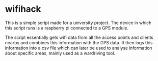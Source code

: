 # wifihack

This is a simple script made for a university project. The device in which this script runs is a raspberry
pi connected to a GPS module.

The script essentially gets wifi data from all the access points and clients nearby and combines this
information with the GPS data. It then logs this information into a csv file which can later be used
to analyse information about specific areas, mainly used as a wardriving tool.
